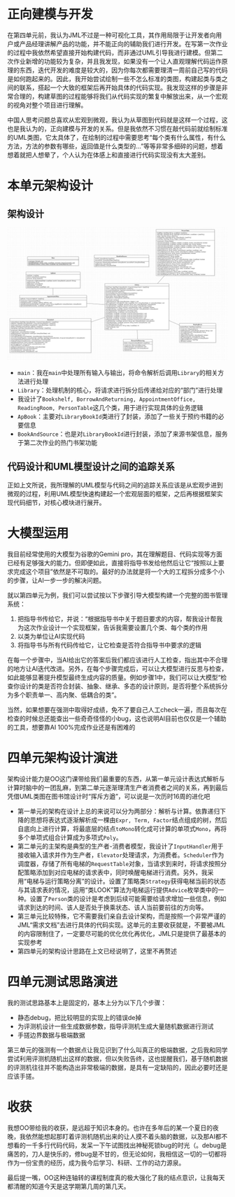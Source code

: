 # 正向建模与开发

在第四单元前，我认为JML不过是一种可视化工具，其作用局限于让开发者向用户或产品经理讲解产品的功能，并不能正向的辅助我们进行开发。在写第一次作业的过程中我依然希望直接开始构建代码，而非通过UML引导我进行建模。但第二次作业新增的功能较为复杂，并且我发现，如果没有一个让人直观理解代码运作原理的东西，迭代开发的难度是较大的，因为你每次都需要理清一周前自己写的代码是如何跑起来的。因此，我开始尝试绘制一些不怎么标准的类图，构建起类与类之间的联系，搭起一个大致的框架后再开始具体的代码实现。我发现这样的步骤是非常合理的，构建草图的过程能够将我们从代码实现的繁复中解放出来，从一个宏观的视角对整个项目进行理解。

中国人思考问题总喜欢从宏观到微观，我认为从草图到代码就是这样一个过程，这也是我认为的，正向建模与开发的关系。但是我依然不习惯在敲代码前就绘制标准的UML类图，它太具体了，在绘制的过程中需要思考“每个类有什么属性，有什么方法，方法的参数有哪些，返回值是什么类型的...”等等非常多细碎的问题，想着想着就把人想晕了，个人认为在体感上和直接进行代码实现没有太大差别。

# 本单元架构设计

## 架构设计

![alt text](image-1.png)

- `main`：我在`main`中处理所有输入与输出，将命令解析后调用`Library`的相关方法进行处理
- `Library`：处理机制的核心，将请求进行拆分后传递给对应的“部门”进行处理
- 我设计了`Bookshelf, BorrowAndReturning, AppointmentOffice, ReadingRoom, PersonTable`这几个类，用于进行实现具体的业务逻辑
- `ApBook`：主要对`LibraryBookId`类进行了封装，添加了一些关于预约书籍的必要信息
- `BookAndSource`：也是对`LibraryBookId`进行封装，添加了来源书架信息，服务于第二次作业的热门书架功能

## 代码设计和UML模型设计之间的追踪关系

正如上文所说，我所理解的UML模型与代码之间的追踪关系应该是从宏观步进到微观的过程，利用UML模型快速构建起一个宏观层面的框架，之后再根据框架实现代码细节，对核心模块进行展开。

# 大模型运用

我目前经常使用的大模型为谷歌的Gemini pro，其在理解题目、代码实现等方面已经有足够强大的能力。但即便如此，直接将指导书发给他然后让它“按照以上要求完成这个项目”依然是不可取的。最好的办法就是将一个大的工程拆分成多个小的步骤，让AI一步一步的解决问题。

就以第四单元为例，我们可以尝试按以下步骤引导大模型构建一个完整的图书管理系统：
1. 把指导书传给它，并说：“根据指导书中关于题目要求的内容，帮我设计帮我为这次作业设计一个实现框架，告诉我需要设置几个类、每个类的作用
2. 以类为单位让AI实现代码
3. 将指导书与所有代码传给它，让它检查是否符合指导书中要求的逻辑

在每一个步骤中，当AI给出它的答案后我们都应该进行人工检查，指出其中不合理的地方让AI迭代改进。另外，在每个步骤完成后，可以让大模型进行反思与检查，如此能够显著提升模型最终生成内容的质量。例如步骤1中，我们可以让大模型“检查你设计的类是否符合封装、抽象、继承、多态的设计原则，是否将整个系统拆分为多个职责单一、高内聚、低耦合的类”。

当然，如果想要在强测中取得好成绩，免不了要自己人工check一遍，而且每次在检查的时候总还能查出一些奇奇怪怪的小bug，这也说明AI目前也仅仅是一个辅助的工具，想要靠AI 100%完成作业还是有困难的

# 四单元架构设计演进

架构设计能力是OO这门课带给我们最重要的东西，从第一单元设计表达式解析与计算时脑中的一团乱麻，到第二单元逐渐理清生产者消费者之间的关系，再到最后凭借UML类图在图书馆设计时“挥斥方遒”，可以说是一次历时16周的进化吧

- 第一单元的架构在设计上总的来说可以分为两部分：解析与计算。依靠递归下降的思想将表达式逐渐解析成一棵由`Expr, Term, Factor`结点组成的树，然后自底向上进行计算，将最底层的结点`toMono`转化成可计算的单项式`Mono`，再将多个单项式组合计算成为多项式`Poly`。
- 第二单元的主架构是典型的生产者-消费者模型，我设计了`InputHandler`用于接收输入请求并作为生产者，`Elevator`处理请求，为消费者。`Scheduler`作为调度器，存储了所有电梯的`RequestTable`对象，当请求到来时，将请求按照分配策略添加到对应电梯的请求表中，同时唤醒电梯进行消费。另外，我采用“电梯与运行策略分离”的设计。设置了策略类`Strategy`获得电梯当前的状态与其请求表的情况，运用“类LOOK”算法为电梯运行提供`Advice`枚举类中的一种。设置了`Person`类的设计是考虑到后续可能需要给请求增加一些信息，例如请求到达的时间、该人是否处于换乘状态、该人当前要前往的方向等。
- 第三单元比较特殊，它不需要我们亲自去设计架构，而是按照一个非常严谨的JML“需求文档”去进行具体的代码实现。这单元的主要收获就是，不要被JML的内容限制住了，一定要尽可能的优化优化再优化，JML只是提供了最基本的实现参考
- 第四单元的架构设计思路在上文已经说明了，这里不再赘述

# 四单元测试思路演进

我的测试思路基本上是固定的，基本上分为以下几个步骤：
- 静态debug，把比较明显的实现上的错误de掉
- 为评测机设计一些生成数据参数，指导评测机生成大量随机数据进行测试
- 手搓边界数据与极端数据

第三单元的强测有一个数据点让我见识到了什么叫真正的极端数据，之后我和同学尝试利用评测机随机出这样的数据，但以失败告终，这也提醒我们，基于随机数据的评测机往往并不能构造出非常极端的数据，是具有一定缺陷的，因此必要时还是应该手搓。

# 收获

我想OO带给我的收获，是远超于知识本身的。也许在多年后的某一个夏日的夜晚，我依然能想起那盯着评测机随机出来的让人摸不着头脑的数据，以及那AI都不想看的一千多行代码代码，发呆一下午试图找出神秘死锁bug的时光（。debug是痛苦的，刀人是快乐的，修bug是不甘的，但无论如何，我相信这一切的一切都将作为一份宝贵的经历，成为我今后学习、科研、工作的动力源泉。

最后提一嘴，OO这种连轴转的课程制度真的极大强化了我的结点意识，让我每天都清醒的知道今天是这学期第几周的第几天。